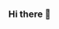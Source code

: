 ### Hi there 👋

<!--

https://github.com/Ron-Caster/Ron-Caster/assets/56224323/d7bb1621-31a1-4455-8dc6-33673474d992


**Ron-Caster/Ron-Caster** is a ✨ _special_ ✨ repository because its `README.md` (this file) appears on your GitHub profile.

Here are some ideas to get you started:

- 🔭 I’m currently working on ...
- 🌱 I’m currently learning ...
- 👯 I’m looking to collaborate on ...
- 🤔 I’m looking for help with ...
- 💬 Ask me about ...
- 📫 How to reach me: ...
- 😄 Pronouns: ...
- ⚡ Fun fact: ...
-->
